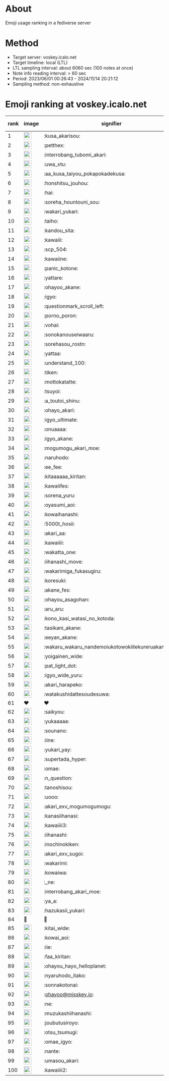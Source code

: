 # About
Emoji usage ranking in a fediverse server

# Method
- Target server: voskey.icalo.net
- Target timeline: local (LTL)
- LTL sampling interval: about 6060 sec (100 notes at once)
- Note info reading interval: > 60 sec
- Period: 2023/06/01 00:26:43 - 2024/11/14 20:21:12 
- Sampling method: non-exhaustive

# Emoji ranking at voskey.icalo.net

|rank|image|signifier|type|frequency score|
|----|----|----|----|----|
|1|<img height="24" src="https://voskey.icalo.net/emoji/kusa_akarisou.webp">|:kusa_akarisou:|custom|34431|
|2|<img height="24" src="https://voskey.icalo.net/emoji/petthex.webp">|:petthex:|custom|27018|
|3|<img height="24" src="https://voskey.icalo.net/emoji/interrobang_tubomi_akari.webp">|:interrobang_tubomi_akari:|custom|14110|
|4|<img height="24" src="https://voskey.icalo.net/emoji/uwa_xtu.webp">|:uwa_xtu:|custom|12454|
|5|<img height="24" src="https://voskey.icalo.net/emoji/aa_kusa_taiyou_pokapokadekusa.webp">|:aa_kusa_taiyou_pokapokadekusa:|custom|11099|
|6|<img height="24" src="https://voskey.icalo.net/emoji/honshitsu_jouhou.webp">|:honshitsu_jouhou:|custom|9993|
|7|<img height="24" src="https://voskey.icalo.net/emoji/hai.webp">|:hai:|custom|8507|
|8|<img height="24" src="https://voskey.icalo.net/emoji/soreha_hountouni_sou.webp">|:soreha_hountouni_sou:|custom|7393|
|9|<img height="24" src="https://voskey.icalo.net/emoji/wakari_yukari.webp">|:wakari_yukari:|custom|7109|
|10|<img height="24" src="https://voskey.icalo.net/emoji/taiho.webp">|:taiho:|custom|6917|
|11|<img height="24" src="https://voskey.icalo.net/emoji/kandou_sita.webp">|:kandou_sita:|custom|6695|
|12|<img height="24" src="https://voskey.icalo.net/emoji/kawaiii.webp">|:kawaiii:|custom|6513|
|13|<img height="24" src="https://voskey.icalo.net/emoji/scp_504.webp">|:scp_504:|custom|5956|
|14|<img height="24" src="https://voskey.icalo.net/emoji/kawaiine.webp">|:kawaiine:|custom|5929|
|15|<img height="24" src="https://voskey.icalo.net/emoji/panic_kotone.webp">|:panic_kotone:|custom|5219|
|16|<img height="24" src="https://voskey.icalo.net/emoji/yattare.webp">|:yattare:|custom|4877|
|17|<img height="24" src="https://voskey.icalo.net/emoji/ohayoo_akane.webp">|:ohayoo_akane:|custom|4825|
|18|<img height="24" src="https://voskey.icalo.net/emoji/igyo.webp">|:igyo:|custom|4808|
|19|<img height="24" src="https://voskey.icalo.net/emoji/questionmark_scroll_left.webp">|:questionmark_scroll_left:|custom|4714|
|20|<img height="24" src="https://voskey.icalo.net/emoji/porno_poron.webp">|:porno_poron:|custom|4521|
|21|<img height="24" src="https://voskey.icalo.net/emoji/vohai.webp">|:vohai:|custom|4354|
|22|<img height="24" src="https://voskey.icalo.net/emoji/sonokanouseiwaaru.webp">|:sonokanouseiwaaru:|custom|4335|
|23|<img height="24" src="https://voskey.icalo.net/emoji/sorehasou_rostn.webp">|:sorehasou_rostn:|custom|4282|
|24|<img height="24" src="https://voskey.icalo.net/emoji/yattaa.webp">|:yattaa:|custom|4020|
|25|<img height="24" src="https://voskey.icalo.net/emoji/understand_100.webp">|:understand_100:|custom|3797|
|26|<img height="24" src="https://voskey.icalo.net/emoji/tiken.webp">|:tiken:|custom|3757|
|27|<img height="24" src="https://voskey.icalo.net/emoji/mottokatatte.webp">|:mottokatatte:|custom|3717|
|28|<img height="24" src="https://voskey.icalo.net/emoji/tsuyoi.webp">|:tsuyoi:|custom|3679|
|29|<img height="24" src="https://voskey.icalo.net/emoji/a_toutoi_shinu.webp">|:a_toutoi_shinu:|custom|3527|
|30|<img height="24" src="https://voskey.icalo.net/emoji/ohayo_akari.webp">|:ohayo_akari:|custom|3441|
|31|<img height="24" src="https://voskey.icalo.net/emoji/igyo_ultimate.webp">|:igyo_ultimate:|custom|3278|
|32|<img height="24" src="https://voskey.icalo.net/emoji/onuaaaa.webp">|:onuaaaa:|custom|3237|
|33|<img height="24" src="https://voskey.icalo.net/emoji/igyo_akane.webp">|:igyo_akane:|custom|3053|
|34|<img height="24" src="https://voskey.icalo.net/emoji/mogumogu_akari_moe.webp">|:mogumogu_akari_moe:|custom|3010|
|35|<img height="24" src="https://voskey.icalo.net/emoji/naruhodo.webp">|:naruhodo:|custom|2991|
|36|<img height="24" src="https://voskey.icalo.net/emoji/ee_fee.webp">|:ee_fee:|custom|2955|
|37|<img height="24" src="https://voskey.icalo.net/emoji/kitaaaaaa_kiritan.webp">|:kitaaaaaa_kiritan:|custom|2903|
|38|<img height="24" src="https://voskey.icalo.net/emoji/kawaiifes.webp">|:kawaiifes:|custom|2897|
|39|<img height="24" src="https://voskey.icalo.net/emoji/sorena_yuru.webp">|:sorena_yuru:|custom|2847|
|40|<img height="24" src="https://voskey.icalo.net/emoji/oyasumi_aoi.webp">|:oyasumi_aoi:|custom|2812|
|41|<img height="24" src="https://voskey.icalo.net/emoji/kowaihanashi.webp">|:kowaihanashi:|custom|2797|
|42|<img height="24" src="https://voskey.icalo.net/emoji/5000t_hosii.webp">|:5000t_hosii:|custom|2608|
|43|<img height="24" src="https://voskey.icalo.net/emoji/akari_aa.webp">|:akari_aa:|custom|2608|
|44|<img height="24" src="https://voskey.icalo.net/emoji/kawaiiii.webp">|:kawaiiii:|custom|2601|
|45|<img height="24" src="https://voskey.icalo.net/emoji/wakatta_one.webp">|:wakatta_one:|custom|2524|
|46|<img height="24" src="https://voskey.icalo.net/emoji/iihanashi_move.webp">|:iihanashi_move:|custom|2512|
|47|<img height="24" src="https://voskey.icalo.net/emoji/wakarimiga_fukasugiru.webp">|:wakarimiga_fukasugiru:|custom|2488|
|48|<img height="24" src="https://voskey.icalo.net/emoji/koresuki.webp">|:koresuki:|custom|2456|
|49|<img height="24" src="https://voskey.icalo.net/emoji/akane_fes.webp">|:akane_fes:|custom|2444|
|50|<img height="24" src="https://voskey.icalo.net/emoji/ohayou_asagohan.webp">|:ohayou_asagohan:|custom|2443|
|51|<img height="24" src="https://voskey.icalo.net/emoji/aru_aru.webp">|:aru_aru:|custom|2424|
|52|<img height="24" src="https://voskey.icalo.net/emoji/kono_kasi_watasi_no_kotoda.webp">|:kono_kasi_watasi_no_kotoda:|custom|2366|
|53|<img height="24" src="https://voskey.icalo.net/emoji/tasikani_akane.webp">|:tasikani_akane:|custom|2346|
|54|<img height="24" src="https://voskey.icalo.net/emoji/eeyan_akane.webp">|:eeyan_akane:|custom|2345|
|55|<img height="24" src="https://voskey.icalo.net/emoji/wakaru_wakaru_nandemoiukotowokiitekureruakanetyan.webp">|:wakaru_wakaru_nandemoiukotowokiitekureruakanetyan:|custom|2254|
|56|<img height="24" src="https://voskey.icalo.net/emoji/yoigainen_wide.webp">|:yoigainen_wide:|custom|2232|
|57|<img height="24" src="https://voskey.icalo.net/emoji/pat_light_dot.webp">|:pat_light_dot:|custom|2230|
|58|<img height="24" src="https://voskey.icalo.net/emoji/igyo_wide_yuru.webp">|:igyo_wide_yuru:|custom|2214|
|59|<img height="24" src="https://voskey.icalo.net/emoji/akari_harapeko.webp">|:akari_harapeko:|custom|2209|
|60|<img height="24" src="https://voskey.icalo.net/emoji/watakushidattesoudesuwa.webp">|:watakushidattesoudesuwa:|custom|2187|
|61|❤|❤|unicode|2156|
|62|<img height="24" src="https://voskey.icalo.net/emoji/saikyou.webp">|:saikyou:|custom|2154|
|63|<img height="24" src="https://voskey.icalo.net/emoji/yukaaaaa.webp">|:yukaaaaa:|custom|2040|
|64|<img height="24" src="https://voskey.icalo.net/emoji/sounano.webp">|:sounano:|custom|2025|
|65|<img height="24" src="https://voskey.icalo.net/emoji/iine.webp">|:iine:|custom|1955|
|66|<img height="24" src="https://voskey.icalo.net/emoji/yukari_yay.webp">|:yukari_yay:|custom|1909|
|67|<img height="24" src="https://voskey.icalo.net/emoji/supertada_hyper.webp">|:supertada_hyper:|custom|1899|
|68|<img height="24" src="https://voskey.icalo.net/emoji/omae.webp">|:omae:|custom|1876|
|69|<img height="24" src="https://voskey.icalo.net/emoji/n_question.webp">|:n_question:|custom|1870|
|70|<img height="24" src="https://voskey.icalo.net/emoji/tanoshisou.webp">|:tanoshisou:|custom|1841|
|71|<img height="24" src="https://voskey.icalo.net/emoji/uooo.webp">|:uooo:|custom|1837|
|72|<img height="24" src="https://voskey.icalo.net/emoji/akari_exv_mogumogumogu.webp">|:akari_exv_mogumogumogu:|custom|1823|
|73|<img height="24" src="https://voskey.icalo.net/emoji/kanasiihanasi.webp">|:kanasiihanasi:|custom|1749|
|74|<img height="24" src="https://voskey.icalo.net/emoji/kawaiiii3.webp">|:kawaiiii3:|custom|1709|
|75|<img height="24" src="https://voskey.icalo.net/emoji/iihanashi.webp">|:iihanashi:|custom|1705|
|76|<img height="24" src="https://voskey.icalo.net/emoji/inochinokiken.webp">|:inochinokiken:|custom|1688|
|77|<img height="24" src="https://voskey.icalo.net/emoji/akari_exv_sugoi.webp">|:akari_exv_sugoi:|custom|1669|
|78|<img height="24" src="https://voskey.icalo.net/emoji/wakarimi.webp">|:wakarimi:|custom|1656|
|79|<img height="24" src="https://voskey.icalo.net/emoji/kowaiwa.webp">|:kowaiwa:|custom|1653|
|80|<img height="24" src="https://voskey.icalo.net/emoji/_ne.webp">|:_ne:|custom|1644|
|81|<img height="24" src="https://voskey.icalo.net/emoji/interrobang_akari_moe.webp">|:interrobang_akari_moe:|custom|1624|
|82|<img height="24" src="https://voskey.icalo.net/emoji/ya_a.webp">|:ya_a:|custom|1598|
|83|<img height="24" src="https://voskey.icalo.net/emoji/hazukasii_yukari.webp">|:hazukasii_yukari:|custom|1596|
|84|🤔|🤔|unicode|1590|
|85|<img height="24" src="https://voskey.icalo.net/emoji/kitai_wide.webp">|:kitai_wide:|custom|1589|
|86|<img height="24" src="https://voskey.icalo.net/emoji/kowai_aoi.webp">|:kowai_aoi:|custom|1571|
|87|<img height="24" src="https://voskey.icalo.net/emoji/iie.webp">|:iie:|custom|1553|
|88|<img height="24" src="https://voskey.icalo.net/emoji/faa_kiritan.webp">|:faa_kiritan:|custom|1553|
|89|<img height="24" src="https://voskey.icalo.net/emoji/ohayou_hayo_helloplanet.webp">|:ohayou_hayo_helloplanet:|custom|1521|
|90|<img height="24" src="https://voskey.icalo.net/emoji/nyaruhodo_itako.webp">|:nyaruhodo_itako:|custom|1492|
|91|<img height="24" src="https://voskey.icalo.net/emoji/sonnakotonai.webp">|:sonnakotonai:|custom|1491|
|92|<img height="24" src="https://voskey.icalo.net/emoji/ohayoo.webp">|:ohayoo@misskey.io:|custom|1458|
|93|<img height="24" src="https://voskey.icalo.net/emoji/ne.webp">|:ne:|custom|1447|
|94|<img height="24" src="https://voskey.icalo.net/emoji/muzukashiihanashi.webp">|:muzukashiihanashi:|custom|1440|
|95|<img height="24" src="https://voskey.icalo.net/emoji/joubutusiroyo.webp">|:joubutusiroyo:|custom|1430|
|96|<img height="24" src="https://voskey.icalo.net/emoji/otsu_tsumugi.webp">|:otsu_tsumugi:|custom|1393|
|97|<img height="24" src="https://voskey.icalo.net/emoji/omae_igyo.webp">|:omae_igyo:|custom|1357|
|98|<img height="24" src="https://voskey.icalo.net/emoji/nante.webp">|:nante:|custom|1335|
|99|<img height="24" src="https://voskey.icalo.net/emoji/umasou_akari.webp">|:umasou_akari:|custom|1322|
|100|<img height="24" src="https://voskey.icalo.net/emoji/kawaiiii2.webp">|:kawaiiii2:|custom|1285|
